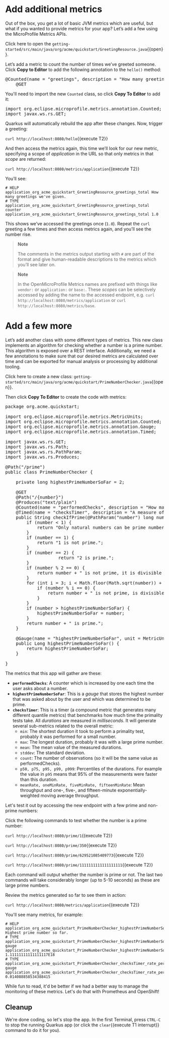 # Add additional metrics

Out of the box, you get a lot of basic JVM metrics which are useful, but what if you wanted to provide metrics for your
app? Let’s add a few using the MicroProfile Metrics APIs.

Click here to open the `getting-started/src/main/java/org/acme/quickstart/GreetingResource.java`{{open}}.

Let’s add a metric to count the number of times we’ve greeted someone. Click **Copy to Editor** to add the following annotation to the `hello()` method:

<pre class="file" data-filename="./getting-started/src/main/java/org/acme/quickstart/GreetingResource.java" data-target="insert" data-marker="@GET">
@Counted(name = "greetings", description = "How many greetings we've given.")
    @GET
</pre>

You'll need to import the new `Counted` class, so click **Copy To Editor** to add it:

<pre class="file" data-filename="./getting-started/src/main/java/org/acme/quickstart/GreetingResource.java" data-target="insert" data-marker="import javax.ws.rs.GET;">
import org.eclipse.microprofile.metrics.annotation.Counted;
import javax.ws.rs.GET;
</pre>

Quarkus will automatically rebuild the app after these changes. Now, trigger a greeting:

`curl http://localhost:8080/hello`{{execute T2}}

And then access the metrics again, this time we’ll look for our new metric, specifying a scope of *application* in the
URL so that only metrics in that *scope* are returned:

`curl http://localhost:8080/metrics/application`{{execute T2}}

You’ll see:

``` none
# HELP application_org_acme_quickstart_GreetingResource_greetings_total How many greetings we've given.
# TYPE application_org_acme_quickstart_GreetingResource_greetings_total counter
application_org_acme_quickstart_GreetingResource_greetings_total 1.0
```

This shows we’ve accessed the greetings once (`1.0`). Repeat the `curl` greeting a few times and then access metrics
again, and you’ll see the number rise.

> **Note**
>
> The comments in the metrics output starting with `#` are part of the format and give human-readable descriptions to
> the metrics which you’ll see later on.

> **Note**
>
> In the OpenMicroProfile Metrics names are prefixed with things like `vendor:` or `application:` or `base:`. These *scopes* can be selectively accessed by adding the name to the accessed endpoint, e.g. `curl http://localhost:8080/metrics/application` or `curl http://localhost:8080/metrics/base`.

# Add a few more

Let’s add another class with some different types of metrics. This new class implements an algorithm for checking whether a number is a prime number. This algorithm is exposed over a REST interface. Additionally, we need a few annotations to make sure that our desired metrics are calculated over time and can be exported for manual analysis or processing by additional tooling.

Click here to create a new class: `getting-started/src/main/java/org/acme/quickstart/PrimeNumberChecker.java`{{open}}.

Then click **Copy To Editor** to create the code with metrics:

<pre class="file" data-filename="./getting-started/src/main/java/org/acme/quickstart/PrimeNumberChecker.java" data-target="replace">
package org.acme.quickstart;

import org.eclipse.microprofile.metrics.MetricUnits;
import org.eclipse.microprofile.metrics.annotation.Counted;
import org.eclipse.microprofile.metrics.annotation.Gauge;
import org.eclipse.microprofile.metrics.annotation.Timed;

import javax.ws.rs.GET;
import javax.ws.rs.Path;
import javax.ws.rs.PathParam;
import javax.ws.rs.Produces;

@Path("/prime")
public class PrimeNumberChecker {

    private long highestPrimeNumberSoFar = 2;

    @GET
    @Path("/{number}")
    @Produces("text/plain")
    @Counted(name = "performedChecks", description = "How many primality checks have been performed.")
    @Timed(name = "checksTimer", description = "A measure of how long it takes to perform the primality test.", unit = MetricUnits.MILLISECONDS)
    public String checkIfPrime(@PathParam("number") long number) {
        if (number < 1) {
            return "Only natural numbers can be prime numbers.";
        }
        if (number == 1) {
            return "1 is not prime.";
        }
        if (number == 2) {
                    return "2 is prime.";
        }
        if (number % 2 == 0) {
            return number + " is not prime, it is divisible by 2.";
        }
        for (int i = 3; i < Math.floor(Math.sqrt(number)) + 1; i = i + 2) {
            if (number % i == 0) {
                return number + " is not prime, is divisible by " + i + ".";
            }
        }
        if (number > highestPrimeNumberSoFar) {
            highestPrimeNumberSoFar = number;
        }
        return number + " is prime.";
    }

    @Gauge(name = "highestPrimeNumberSoFar", unit = MetricUnits.NONE, description = "Highest prime number so far.")
    public Long highestPrimeNumberSoFar() {
        return highestPrimeNumberSoFar;
    }

}
</pre>

The metrics that this app will gather are these:

* **`performedChecks`**: A counter which is increased by one each time the user asks about a number.
* **`highestPrimeNumberSoFar`**: This is a _gauge_ that stores the highest number that was asked about by the user and which was determined to be prime.
* **`checksTimer`**: This is a timer (a compound metric that generates many different quantile metrics) that benchmarks how much time the primality tests take. All _durations_ are measured in _milliseconds_. It will generate several sub-metrics related to the overall metric:
    * `min`: The shortest duration it took to perform a primality test, probably it was performed for a small number.
    * `max`: The longest duration, probably it was with a large prime number.
    * `mean`: The mean value of the measured durations.
    * `stddev`: The standard deviation.
    * `count`: The number of observations (so it will be the same value as performedChecks).
    * `p50, p75, p95, p99, p999`: Percentiles of the durations. For example the value in `p95` means that 95% of the measurements were faster than this duration.
    * `meanRate, oneMinRate, fiveMinRate, fifteenMinRate`: Mean throughput and one-, five-, and fifteen-minute exponentially-weighted moving average throughput.

Let's test it out by accessing the new endpoint with a few prime and non-prime numbers:

Click the following commands to test whether the number is a prime number:

`curl http://localhost:8080/prime/1`{{execute T2}}

`curl http://localhost:8080/prime/350`{{execute T2}}

`curl http://localhost:8080/prime/629521085409773`{{execute T2}}

`curl http://localhost:8080/prime/1111111111111111111`{{execute T2}}

Each command will output whether the number is prime or not. The last two commands will take considerably longer (up to 5-10 seconds) as these are large prime numbers.

Review the metrics generated so far to see them in action:

`curl http://localhost:8080/metrics/application`{{execute T2}}

You'll see many metrics, for example:

```
# HELP application_org_acme_quickstart_PrimeNumberChecker_highestPrimeNumberSoFar Highest prime number so far.
# TYPE application_org_acme_quickstart_PrimeNumberChecker_highestPrimeNumberSoFar gauge
application_org_acme_quickstart_PrimeNumberChecker_highestPrimeNumberSoFar 1.11111111111111117E18
# TYPE application_org_acme_quickstart_PrimeNumberChecker_checksTimer_rate_per_second gauge
application_org_acme_quickstart_PrimeNumberChecker_checksTimer_rate_per_second 0.014088858534388415
```

While fun to read, it'd be better if we had a better way to manage the monitoring of these metrics. Let's do that with Prometheus and OpenShift!

## Cleanup

We're done coding, so let's stop the app. In the first Terminal, press `CTRL-C` to stop the running Quarkus app (or click the `clear`{{execute T1 interrupt}} command to do it for you).


